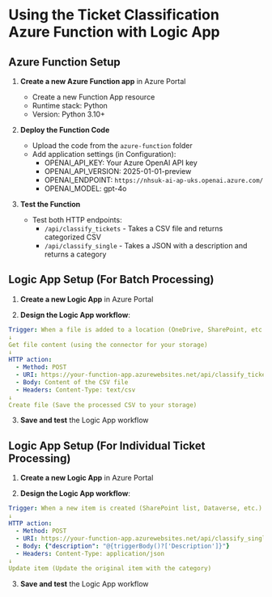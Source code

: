 # Using the Ticket Classification Azure Function with Logic App

## Azure Function Setup

1. **Create a new Azure Function app** in Azure Portal
   - Create a new Function App resource
   - Runtime stack: Python
   - Version: Python 3.10+

2. **Deploy the Function Code**
   - Upload the code from the `azure-function` folder
   - Add application settings (in Configuration):
     - OPENAI_API_KEY: Your Azure OpenAI API key
     - OPENAI_API_VERSION: 2025-01-01-preview
     - OPENAI_ENDPOINT: `https://nhsuk-ai-ap-uks.openai.azure.com/`
     - OPENAI_MODEL: gpt-4o

3. **Test the Function**
   - Test both HTTP endpoints:
     - `/api/classify_tickets` - Takes a CSV file and returns categorized CSV
     - `/api/classify_single` - Takes a JSON with a description and returns a category

## Logic App Setup (For Batch Processing)

1. **Create a new Logic App** in Azure Portal

2. **Design the Logic App workflow**:

```yaml
Trigger: When a file is added to a location (OneDrive, SharePoint, etc.)
↓
Get file content (using the connector for your storage)
↓
HTTP action:
  - Method: POST
  - URI: https://your-function-app.azurewebsites.net/api/classify_tickets?code=YOUR_FUNCTION_KEY
  - Body: Content of the CSV file
  - Headers: Content-Type: text/csv
↓
Create file (Save the processed CSV to your storage)
```

3. **Save and test** the Logic App workflow

## Logic App Setup (For Individual Ticket Processing)

1. **Create a new Logic App** in Azure Portal

2. **Design the Logic App workflow**:

```yaml
Trigger: When a new item is created (SharePoint list, Dataverse, etc.)
↓
HTTP action:
  - Method: POST
  - URI: https://your-function-app.azurewebsites.net/api/classify_single?code=YOUR_FUNCTION_KEY
  - Body: {"description": "@{triggerBody()?['Description']}"}
  - Headers: Content-Type: application/json
↓
Update item (Update the original item with the category)
```

3. **Save and test** the Logic App workflow